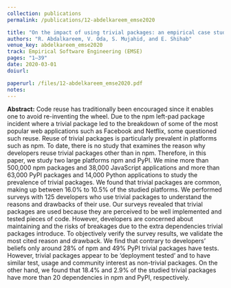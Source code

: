 ```yaml
---
collection: publications
permalink: /publications/12-abdelkareem_emse2020

title: "On the impact of using trivial packages: an empirical case study on npm and PyPI"
authors: "R. Abdalkareem, V. Oda, S. Mujahid, and E. Shihab"
venue_key: abdelkareem_emse2020
track: Empirical Software Engineering (EMSE)
pages: "1–39"
date: 2020-03-01
doiurl: 

paperurl: /files/12-abdelkareem_emse2020.pdf
notes:
---
```


**Abstract:** Code reuse has traditionally been encouraged since it enables one to avoid re-inventing the
              wheel. Due to the npm left-pad package incident where a trivial package led to the breakdown
              of some of the most popular web applications such as Facebook and Netflix, some questioned such reuse. Reuse of trivial packages is particularly prevalent in platforms such as
              npm. To date, there is no study that examines the reason why developers reuse trivial packages other than in npm. Therefore, in this paper, we study two large platforms npm and PyPI.
              We mine more than 500,000 npm packages and 38,000 JavaScript applications and more
              than 63,000 PyPI packages and 14,000 Python applications to study the prevalence of trivial
              packages. We found that trivial packages are common, making up between 16.0% to 10.5%
              of the studied platforms. We performed surveys with 125 developers who use trivial packages to understand the reasons and drawbacks of their use. Our surveys revealed that trivial
              packages are used because they are perceived to be well implemented and tested pieces
              of code. However, developers are concerned about maintaining and the risks of breakages
              due to the extra dependencies trivial packages introduce. To objectively verify the survey
              results, we validate the most cited reason and drawback. We find that contrary to developers’
              beliefs only around 28% of npm and 49% PyPI trivial packages have tests. However, trivial
              packages appear to be ‘deployment tested’ and to have similar test, usage and community
              interest as non-trivial packages. On the other hand, we found that 18.4% and 2.9% of the
              studied trivial packages have more than 20 dependencies in npm and PyPI, respectively.